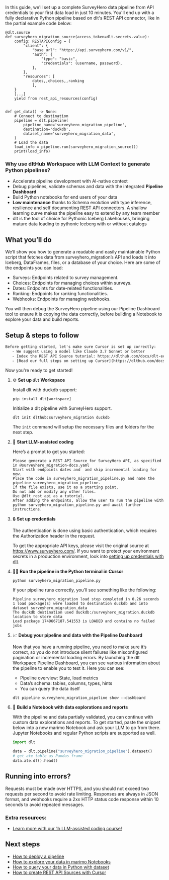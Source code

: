 In this guide, we'll set up a complete SurveyHero data pipeline from API credentials to your first data load in just 10 minutes. You'll end up with a fully declarative Python pipeline based on dlt's REST API connector, like in the partial example code below:

```python-outcome
@dlt.source
def surveyhero_migration_source(access_token=dlt.secrets.value):
    config: RESTAPIConfig = {
        "client": {
            "base_url": "https://api.surveyhero.com/v1/",
            "auth": {
                "type": "basic",
                "credentials": (username, password),
            },
        },
        "resources": [
            dates,,choices,,ranking
            ],
    }
    [...]
    yield from rest_api_resources(config)


def get_data() -> None:
    # Connect to destination
    pipeline = dlt.pipeline(
        pipeline_name='surveyhero_migration_pipeline',
        destination='duckdb',
        dataset_name='surveyhero_migration_data', 
    )
    # Load the data
    load_info = pipeline.run(surveyhero_migration_source())
    print(load_info) 
```

### Why use dltHub Workspace with LLM Context to generate Python pipelines?

- Accelerate pipeline development with AI-native context
- Debug pipelines, validate schemas and data with the integrated **Pipeline Dashboard**
- Build Python notebooks for end users of your data
- **Low maintenance** thanks to Schema evolution with type inference, resilience and self documenting REST API connectors. A shallow learning curve makes the pipeline easy to extend by any team member
- dlt is the tool of choice for Pythonic Iceberg Lakehouses, bringing mature data loading to pythonic Iceberg with or without catalogs

## What you’ll do

We’ll show you how to generate a readable and easily maintainable Python script that fetches data from surveyhero_migration’s API and loads it into Iceberg, DataFrames, files, or a database of your choice. Here are some of the endpoints you can load:

- Surveys: Endpoints related to survey management.
- Choices: Endpoints for managing choices within surveys.
- Dates: Endpoints for date-related functionalities.
- Ranking: Endpoints for ranking functionalities.
- Webhooks: Endpoints for managing webhooks.

You will then debug the SurveyHero pipeline using our Pipeline Dashboard tool to ensure it is copying the data correctly, before building a Notebook to explore your data and build reports.

## Setup & steps to follow

```default
Before getting started, let's make sure Cursor is set up correctly:
   - We suggest using a model like Claude 3.7 Sonnet or better
   - Index the REST API Source tutorial: https://dlthub.com/docs/dlt-ecosystem/verified-sources/rest_api/ and add it to context as **@dlt rest api**
   - [Read our full steps on setting up Cursor](https://dlthub.com/docs/dlt-ecosystem/llm-tooling/cursor-restapi#23-configuring-cursor-with-documentation)
```

Now you're ready to get started!

1. ⚙️ **Set up `dlt` Workspace**
    
    Install dlt with duckdb support:
    ```shell
    pip install dlt[workspace]
    ```

    Initialize a dlt pipeline with SurveyHero support.
    ```shell
    dlt init dlthub:surveyhero_migration duckdb
    ```

    The `init` command will setup the necessary files and folders for the next step.
    
2. 🤠 **Start LLM-assisted coding**
    
    Here’s a prompt to get you started:
    
    ```prompt
    Please generate a REST API Source for SurveyHero API, as specified in @surveyhero_migration-docs.yaml 
    Start with endpoints dates and  and skip incremental loading for now. 
    Place the code in surveyhero_migration_pipeline.py and name the pipeline surveyhero_migration_pipeline. 
    If the file exists, use it as a starting point. 
    Do not add or modify any other files. 
    Use @dlt rest api as a tutorial. 
    After adding the endpoints, allow the user to run the pipeline with python surveyhero_migration_pipeline.py and await further instructions.
    ```

    
3. 🔒 **Set up credentials** 
    
    The authentication is done using basic authentication, which requires the Authorization header in the request.
    
    To get the appropriate API keys, please visit the original source at https://www.surveyhero.com/.
    If you want to protect your environment secrets in a production environment, look into [setting up credentials with dlt](https://dlthub.com/docs/walkthroughs/add_credentials).
    
4. 🏃‍♀️ **Run the pipeline in the Python terminal in Cursor**
    
    ```shell
    python surveyhero_migration_pipeline.py
    ```
    
    If your pipeline runs correctly, you’ll see something like the following:
    
    ```shell
    Pipeline surveyhero_migration load step completed in 0.26 seconds
    1 load package(s) were loaded to destination duckdb and into dataset surveyhero_migration_data
    The duckdb destination used duckdb:/surveyhero_migration.duckdb location to store data
    Load package 1749667187.541553 is LOADED and contains no failed jobs
    ```
    
5. 📈 **Debug your pipeline and data with the Pipeline Dashboard**

    Now that you have a running pipeline, you need to make sure it’s correct, so you do not introduce silent failures like misconfigured pagination or incremental loading errors. By launching the dlt Workspace Pipeline Dashboard, you can see various information about the pipeline to enable you to test it. Here you can see:
    - Pipeline overview: State, load metrics
    - Data’s schema: tables, columns, types, hints
    - You can query the data itself
    
    ```shell
    dlt pipeline surveyhero_migration_pipeline show --dashboard
    ```
    
6. 🐍 **Build a Notebook with data explorations and reports**

    With the pipeline and data partially validated, you can continue with custom data explorations and reports. To get started, paste the snippet below into a new marimo Notebook and ask your LLM to go from there. Jupyter Notebooks and regular Python scripts are supported as well.

    
    ```python
    import dlt

   data = dlt.pipeline("surveyhero_migration_pipeline").dataset()
   # get ate table as Pandas frame
   data.ate.df().head()
    ```

## Running into errors?

Requests must be made over HTTPS, and you should not exceed two requests per second to avoid rate limiting. Responses are always in JSON format, and webhooks require a 2xx HTTP status code response within 10 seconds to avoid repeated messages.

### Extra resources:

- [Learn more with our 1h LLM-assisted coding course!](https://www.youtube.com/watch?v=GGid70rnJuM)

## Next steps

- [How to deploy a pipeline](https://dlthub.com/docs/walkthroughs/deploy-a-pipeline)
- [How to explore your data in marimo Notebooks](https://dlthub.com/docs/general-usage/dataset-access/marimo)
- [How to query your data in Python with dataset](https://dlthub.com/docs/general-usage/dataset-access/dataset)
- [How to create REST API Sources with Cursor](https://dlthub.com/docs/dlt-ecosystem/llm-tooling/cursor-restapi)